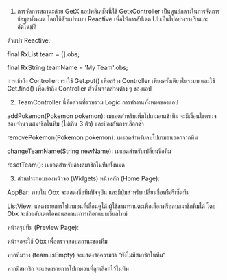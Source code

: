 1. การจัดการสถานะด้วย GetX
แอปพลิเคชันนี้ใช้ GetxController เป็นศูนย์กลางในการจัดการข้อมูลทั้งหมด โดยใช้ตัวแปรแบบ Reactive เพื่อให้การอัปเดต UI เป็นไปอย่างราบรื่นและอัตโนมัติ

ตัวแปร Reactive:

final RxList<Pokemon> team = <Pokemon>[].obs;

final RxString teamName = 'My Team'.obs;

การเข้าถึง Controller: เราใช้ Get.put() เพื่อสร้าง Controller เพียงครั้งเดียวในระบบ และใช้ Get.find() เพื่อเข้าถึง Controller ตัวนั้นจากส่วนต่าง ๆ ของแอป

2. TeamController
นี่คือส่วนที่รวบรวม Logic การทำงานทั้งหมดของแอป

addPokemon(Pokemon pokemon): เมธอดสำหรับเพิ่มโปเกมอนเข้าทีม จะมีเงื่อนไขตรวจสอบจำนวนสมาชิกในทีม (ไม่เกิน 3 ตัว) และป้องกันการเลือกซ้ำ

removePokemon(Pokemon pokemon): เมธอดสำหรับลบโปเกมอนออกจากทีม

changeTeamName(String newName): เมธอดสำหรับเปลี่ยนชื่อทีม

resetTeam(): เมธอดสำหรับล้างสมาชิกในทีมทั้งหมด

3. ส่วนประกอบของหน้าจอ (Widgets)
หน้าหลัก (Home Page):

AppBar: ภายใน Obx จะแสดงชื่อทีมปัจจุบัน และมีปุ่มสำหรับเปลี่ยนชื่อหรือรีเซ็ตทีม

ListView: แสดงรายการโปเกมอนที่เลื่อนดูได้ ผู้ใช้สามารถแตะเพื่อเลือกหรือลบสมาชิกทีมได้ โดย Obx จะช่วยอัปเดตไอคอนสถานะการเลือกแบบเรียลไทม์

หน้าสรุปทีม (Preview Page):

หน้าจอจะใช้ Obx เพื่อตรวจสอบสถานะของทีม

หากทีมว่าง (team.isEmpty) จะแสดงข้อความว่า "ยังไม่มีสมาชิกในทีม"

หากมีสมาชิก จะแสดงรายการโปเกมอนที่ถูกเลือกไว้ในทีม